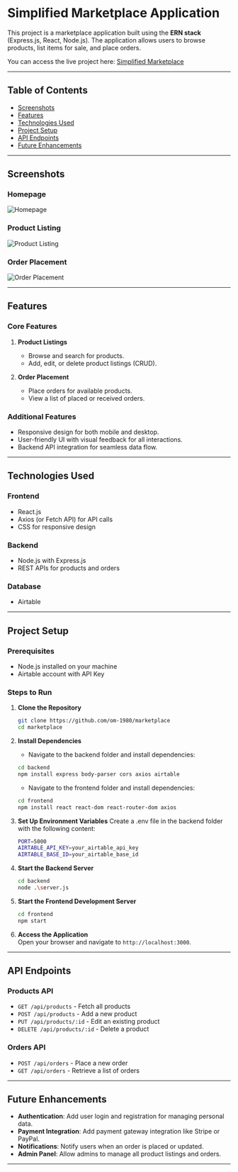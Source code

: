 # Simplified Marketplace Application  

This project is a marketplace application built using the **ERN stack** (Express.js, React, Node.js). The application allows users to browse products, list items for sale, and place orders.  

You can access the live project here: [Simplified Marketplace](https://marketplace-delta-azure.vercel.app/)

---

## Table of Contents  
- [Screenshots](#screenshots)
- [Features](#features)  
- [Technologies Used](#technologies-used)  
- [Project Setup](#project-setup)  
- [API Endpoints](#api-endpoints)  
- [Future Enhancements](#future-enhancements) 

---

## Screenshots  

### Homepage
![Homepage](![image](https://github.com/user-attachments/assets/47558bfa-535c-4f1e-ba13-4b5b77452f8b)
)

### Product Listing
![Product Listing](![image](https://github.com/user-attachments/assets/371712f5-cb61-4d27-8113-06f59d0b2a35)
)

### Order Placement
![Order Placement](![image](https://github.com/user-attachments/assets/ce4b93ae-364e-425a-b061-ffb310d576bf)
)

---

## Features  

### Core Features  
1. **Product Listings**  
   - Browse and search for products.  
   - Add, edit, or delete product listings (CRUD).  

2. **Order Placement**  
   - Place orders for available products.  
   - View a list of placed or received orders.  

### Additional Features  
- Responsive design for both mobile and desktop.  
- User-friendly UI with visual feedback for all interactions.  
- Backend API integration for seamless data flow.  

---

## Technologies Used  

### Frontend  
- React.js  
- Axios (or Fetch API) for API calls  
- CSS for responsive design  

### Backend  
- Node.js with Express.js  
- REST APIs for products and orders  

### Database  
- Airtable  

---

## Project Setup  

### Prerequisites  
- Node.js installed on your machine  
- Airtable account with API Key  

### Steps to Run  

1. **Clone the Repository**  
   ```bash  
   git clone https://github.com/om-1980/marketplace
   cd marketplace
   ```

2. **Install Dependencies**
   - Navigate to the backend folder and install dependencies:
   ```bash
   cd backend  
   npm install express body-parser cors axios airtable
   ```

   - Navigate to the frontend folder and install dependencies:
   ```bash
   cd frontend
   npm install react react-dom react-router-dom axios
   ```

3. **Set Up Environment Variables**
   Create a .env file in the backend folder with the following content:
   ```bash
   PORT=5000  
   AIRTABLE_API_KEY=your_airtable_api_key  
   AIRTABLE_BASE_ID=your_airtable_base_id
   ```

4. **Start the Backend Server**
   ```bash
   cd backend  
   node .\server.js
   ```

5. **Start the Frontend Development Server**
   ```bash
   cd frontend
   npm start
   ```

6. **Access the Application**  
   Open your browser and navigate to `http://localhost:3000`.  

---

## API Endpoints  

### Products API  
- `GET /api/products` - Fetch all products  
- `POST /api/products` - Add a new product  
- `PUT /api/products/:id` - Edit an existing product  
- `DELETE /api/products/:id` - Delete a product  

### Orders API  
- `POST /api/orders` - Place a new order  
- `GET /api/orders` - Retrieve a list of orders  

---

## Future Enhancements  
- **Authentication**: Add user login and registration for managing personal data.  
- **Payment Integration**: Add payment gateway integration like Stripe or PayPal.  
- **Notifications**: Notify users when an order is placed or updated.  
- **Admin Panel**: Allow admins to manage all product listings and orders.  

---


   
   
